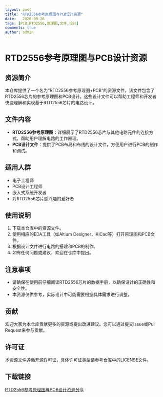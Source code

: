 ```yaml
---
layout: post
title: "RTD2556参考原理图与PCB设计资源"
date:   2020-09-26
tags: [PCB,RTD2556,原理图,文件,设计]
comments: true
author: admin
---
```

# RTD2556参考原理图与PCB设计资源

## 资源简介

本仓库提供了一个名为“RTD2556参考原理图+PCB”的资源文件，该文件包含了RTD2556芯片的参考原理图和PCB设计。这些设计文件可以帮助工程师和开发者快速理解和实现基于RTD2556芯片的电路设计。

## 文件内容

- **RTD2556参考原理图**：详细展示了RTD2556芯片与其他电路元件的连接方式，帮助用户理解电路的工作原理。
- **PCB设计文件**：提供了PCB布局和布线的设计文件，方便用户进行PCB的制作和调试。

## 适用人群

- 电子工程师
- PCB设计工程师
- 嵌入式系统开发者
- 对RTD2556芯片感兴趣的爱好者

## 使用说明

1. 下载本仓库中的资源文件。
2. 使用相应的EDA工具（如Altium Designer、KiCad等）打开原理图和PCB文件。
3. 根据设计文件进行电路的搭建和PCB的制作。
4. 如有任何问题或建议，欢迎在仓库中提出。

## 注意事项

- 请确保在使用前仔细阅读RTD2556芯片的数据手册，以确保设计的正确性和安全性。
- 本资源仅供参考，实际设计中可能需要根据具体需求进行调整。

## 贡献

欢迎大家为本仓库贡献更多的资源或提出改进建议。您可以通过提交Issue或Pull Request来参与贡献。

## 许可证

本资源文件遵循开源许可证，具体许可证类型请参考仓库中的LICENSE文件。

## 下载链接

[RTD2556参考原理图与PCB设计资源分享](https://pan.quark.cn/s/f384ccdef7de)